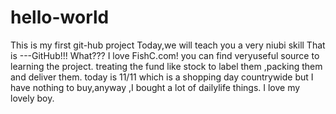 # hello-world
This is my first git-hub project
Today,we will teach you a very niubi skill
That is ---GitHub!!!
What???
I love FishC.com!  you can find veryuseful source to learning the project.
treating the fund like stock to label them ,packing them and deliver them.
today is 11/11 which is a shopping day countrywide
but I have nothing to buy,anyway ,I bought a lot of dailylife things.
I love my lovely boy.
